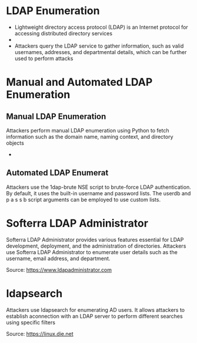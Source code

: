 # LDAP Enumeration
- Lightweight directory access protocol (LDAP) is an Internet protocol for accessing distributed directory services
- 
- Attackers query the LDAP service to gather information, such as valid usernames, addresses, and departmental details, which can be
further used to perform attacks

# Manual and Automated LDAP Enumeration
## Manual LDAP Enumeration
Attackers perform manual LDAP enumeration using Python to fetch information such as the domain name, naming context, and directory objects

- 

## Automated LDAP Enumerat
Attackers use the 1dap-brute NSE script to brute-force LDAP authentication. By default, it uses the built-in username and password lists. The userdb and p a s s b script arguments can be employed to use custom lists.

# Softerra LDAP Administrator 
Softerra LDAP Administrator provides various features essential for LDAP development, deployment, and the administration of directories. Attackers use Softerra LDAP Administrator to enumerate user details such as the username, email address, and department.

Source: https://www.ldapadministrator.com

# Idapsearch
Attackers use Idapsearch for enumerating AD users. It allows attackers to establish aconnection with an LDAP server to perform different searches using specific filters

Source: https://linux.die.net















